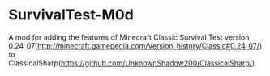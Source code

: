 # SurvivalTest-M0d
A mod for adding the features of Minecraft Classic Survival Test version 0.24_07(http://minecraft.gamepedia.com/Version_history/Classic#0.24_07/) to ClassicalSharp(https://github.com/UnknownShadow200/ClassicalSharp/).
